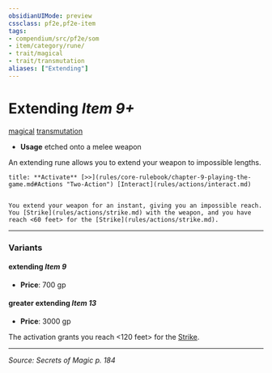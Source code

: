 ```yaml
---
obsidianUIMode: preview
cssclass: pf2e,pf2e-item
tags:
- compendium/src/pf2e/som
- item/category/rune/
- trait/magical
- trait/transmutation
aliases: ["Extending"]
---
```

# Extending *Item 9+*  
[magical](magical.md "Magical Item Trait")  [transmutation](transmutation.md "Transmutation School Trait")  

- **Usage** etched onto a melee weapon

An extending rune allows you to extend your weapon to impossible lengths.

```ad-embed-ability
title: **Activate** [>>](rules/core-rulebook/chapter-9-playing-the-game.md#Actions "Two-Action") [Interact](rules/actions/interact.md)


You extend your weapon for an instant, giving you an impossible reach. You [Strike](rules/actions/strike.md) with the weapon, and you have reach <60 feet> for the [Strike](rules/actions/strike.md).
```

---

### Variants

#### extending *Item 9*

- **Price**: 700 gp

#### greater extending *Item 13*

- **Price**: 3000 gp

The activation grants you reach <120 feet> for the [Strike](strike.md).

---
*Source: Secrets of Magic p. 184*